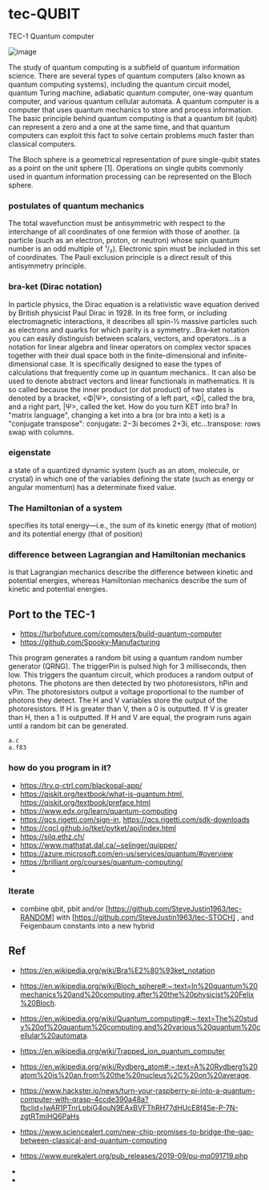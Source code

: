 # tec-QUBIT
TEC-1 Quantum computer


![image](https://user-images.githubusercontent.com/58069246/168208704-accd312d-889d-4fb1-8918-afbac26e6cf5.png)



The study of quantum computing is a subfield of quantum information science. There are several types of quantum computers (also known as quantum computing systems), including the quantum circuit model, quantum Turing machine, adiabatic quantum computer, one-way quantum computer, and various quantum cellular automata. A quantum computer is a computer that uses quantum mechanics to store and process information. The basic principle behind quantum computing is that a quantum bit (qubit) can represent a zero and a one at the same time, and that quantum computers can exploit this fact to solve certain problems much faster than classical computers.

The Bloch sphere is a geometrical representation of pure single-qubit states as a point on the unit sphere [1]. Operations on single qubits commonly used in quantum information processing can be represented on the Bloch sphere. 

### postulates of quantum mechanics
The total wavefunction must be antisymmetric with respect to the interchange of all coordinates of one fermion with those of another. (a particle (such as an electron, proton, or neutron) whose spin quantum number is an odd multiple of ¹/₂). Electronic spin must be included in this set of coordinates. The Pauli exclusion principle is a direct result of this antisymmetry principle.

### bra-ket (Dirac notation)
In particle physics, the Dirac equation is a relativistic wave equation derived by British physicist Paul Dirac in 1928. In its free form, or including electromagnetic interactions, it describes all spin-1⁄2 massive particles such as electrons and quarks for which parity is a symmetry...Bra–ket notation you can easily distinguish between scalars, vectors, and operators...is a notation for linear algebra and linear operators on complex vector spaces together with their dual space both in the finite-dimensional and infinite-dimensional case. It is specifically designed to ease the types of calculations that frequently come up in quantum mechanics.. It can also be used to denote abstract vectors and linear functionals in mathematics. It is so called because the inner product (or dot product) of two states is denoted by a bracket, <Φ|Ψ>, consisting of a left part, <Φ|, called the bra, and a right part, |Ψ>, called the ket. How do you turn KET into bra? In "matrix language", changing a ket into a bra (or bra into a ket) is a "conjugate transpose": conjugate: 2−3i becomes 2+3i, etc...transpose: rows swap with columns.



### eigenstate
a state of a quantized dynamic system (such as an atom, molecule, or crystal) in which one of the variables defining the state (such as energy or angular momentum) has a determinate fixed value.

### The Hamiltonian of a system 
specifies its total energy—i.e., the sum of its kinetic energy (that of motion) and its potential energy (that of position)

### difference between Lagrangian and Hamiltonian mechanics 
is that Lagrangian mechanics describe the difference between kinetic and potential energies, whereas Hamiltonian mechanics describe the sum of kinetic and potential energies.




## Port to the TEC-1
- https://turbofuture.com/computers/build-quantum-computer
- https://github.com/Spooky-Manufacturing


This program generates a random bit using a quantum random number generator (QRNG).
The triggerPin is pulsed high for 3 milliseconds, then low. This triggers the quantum circuit, which produces a random output of photons.
The photons are then detected by two photoresistors, hPin and vPin. The photoresistors output a voltage proportional to the number of photons they detect.
The H and V variables store the output of the photoresistors. If H is greater than V, then a 0 is outputted. If V is greater than H, then a 1 is outputted. If H and V are equal, the program runs again until a random bit can be generated.

```
a.c
a.f83
```



### how do you program in it?
- https://try.q-ctrl.com/blackopal-app/
- https://qiskit.org/textbook/what-is-quantum.html, https://qiskit.org/textbook/preface.html
- https://www.edx.org/learn/quantum-computing
- https://qcs.rigetti.com/sign-in, https://qcs.rigetti.com/sdk-downloads
- https://cqcl.github.io/tket/pytket/api/index.html
- https://silq.ethz.ch/
- https://www.mathstat.dal.ca/~selinger/quipper/
- https://azure.microsoft.com/en-us/services/quantum/#overview
- https://brilliant.org/courses/quantum-computing/
- 



### Iterate
- combine qbit, pbit and/or [https://github.com/SteveJustin1963/tec-RANDOM] with [https://github.com/SteveJustin1963/tec-STOCH] , and Feigenbaum constants into a new hybrid


## Ref
- https://en.wikipedia.org/wiki/Bra%E2%80%93ket_notation
- https://en.wikipedia.org/wiki/Bloch_sphere#:~:text=In%20quantum%20mechanics%20and%20computing,after%20the%20physicist%20Felix%20Bloch.
- https://en.wikipedia.org/wiki/Quantum_computing#:~:text=The%20study%20of%20quantum%20computing,and%20various%20quantum%20cellular%20automata.
- https://en.wikipedia.org/wiki/Trapped_ion_quantum_computer
- https://en.wikipedia.org/wiki/Rydberg_atom#:~:text=A%20Rydberg%20atom%20is%20an,from%20the%20nucleus%2C%20on%20average.

- https://www.hackster.io/news/turn-your-raspberry-pi-into-a-quantum-computer-with-qrasp-4ccde390a48a?fbclid=IwAR1PTnrLpbiG4ouN9EAxBVFThRH77dHUcE8f4Se-P-7N-zgtRTmiHQ6PaHs
- https://www.sciencealert.com/new-chip-promises-to-bridge-the-gap-between-classical-and-quantum-computing
- https://www.eurekalert.org/pub_releases/2019-09/pu-mq091719.php
- 


- 
